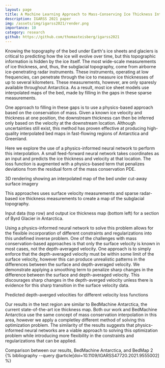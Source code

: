 ```yaml
---
layout: page
title: A Machine Learning Approach to Mass-Conserving Ice Thickness Interpolation
description: IGARSS 2021 paper
img: /assets/img/igarss2021/render.png
importance: 10
category: research
github: https://github.com/thomasteisberg/igarss2021
---
```


Knowing the topography of the bed under Earth's ice sheets and glaciers is critical to predicting how the ice will evolve over time, but this topographic information is hidden by the ice itself. The most wide-scale measurements of ice thickness, and, thus, the subglacial topography, come from airborne ice-penetrating radar instruments. These instruments, operating at low frequencies, can penetrate through the ice to measure ice thicknesses of up to several kilometers. These measurements, however, are only sparesly available throughout Antarctica. As a result, most ice sheet models use interpolated maps of the bed, made by filling in the gaps in these sparse measurements.

One approach to filling in these gaps is to use a physics-based approach based on the conservation of mass. Given a known ice velocity and thickness at one position, the downstream thickness can then be inferred only based on the velocity at the downstream location. Although uncertainties still exist, this method has proven effective at producing high-quality interpolated bed maps in fast-flowing regions of Antarctica and Greenland.

Here we explore the use of a physics-informed neural network to perform this interpolation. A small feed-forward neural network takes coordinates as an input and predicts the ice thickness and velocity at that location. The loss function is augmented with a physics-based term that penalizes deviations from the residual form of the mass conservation PDE.

<div class="row">
    <div class="col-sm mt-3 mt-md-0">
        <img class="img-fluid rounded z-depth-1" src="{{ '/assets/img/igarss2021/render.png' | relative_url }}" alt=""/>
    </div>
</div>
<div class="caption">3D rendering showing an interpolated map of the bed under cut-away surface imagery</div>

This approaches uses surface velocity measurements and sparse radar-based ice thickness measurements to create a map of the subglacial topography.

<div class="row">
    <div class="col-sm mt-3 mt-md-0">
        <img class="img-fluid rounded" src="{{ '/assets/img/igarss2021/2d-results.png' | relative_url }}" alt=""/>
    </div>
</div>
<div class="caption">Input data (top row) and output ice thickness map (bottom left) for a section of Byrd Glacier in Antarctica.</div>

Using a physics-informed neural network to solve this problem allows for the flexible incorporation of different constraints and regularizations into this undefined inverse problem. One of the challenges with mass conservation-based approaches is that only the surface velocity is known in most cases, not the depth-averaged velocity. One approach is to simply enforce that the depth-averaged velocity must be within some limit of the surface velocity, however this can produce unrealistic patterns in the differences between the surface and depth-averaged velocity. We demonstrate applying a smoothing term to penalize sharp changes in the difference between the surface and depth-averaged velocity. This discourages sharp changes in the depth-averged velocity unless there is evidence for this sharp transition in the surface velocity data.

<div class="row">
    <div class="col-sm mt-3 mt-md-0">
        <img class="img-fluid rounded" src="{{ '/assets/img/igarss2021/figure-vel-comparison.png' | relative_url }}" alt=""/>
    </div>
</div>
<div class="caption">Predicted depth-averged velocities for different velocity loss functions</div>

Our results in the test region are similar to BedMachine Antarctica, the current state-of-the-art ice thickness map. Both our work and BedMachine Antarctica use the same concept of mass conservation interpolation in this area, however we apply a completley different method of solving this optimization problem. The similarity of the results suggests that physics-informed neural networks are a viable approach to solving this optimization problem while introducing more flexibility in the constraints and regularizations that can be applied.

<div class="row justify-content-center">
    <div class="col-8 mt-3 mt-md-0 justify-content-cent">
        <img class="img-fluid rounded" src="{{ '/assets/img/igarss2021/bm-comparison.png' | relative_url }}" alt=""/>
    </div>
</div>
<div class="caption">Comparison between our results, BedMachine Antarctica, and BedMap 2</div>

<div class="publications">
{% bibliography --query @article[doi=10.1109/IGARSS47720.2021.9555002] %}
</div>